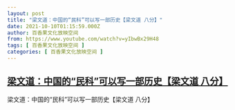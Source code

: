 ```yaml
---
layout: post
title: "梁文道：中国的“民科”可以写一部历史【梁文道 八分】"
date: 2021-10-10T01:15:59.000Z
author: 百香果文化放映空间
from: https://www.youtube.com/watch?v=yIbwBx29H48
tags: [ 百香果文化放映空间 ]
categories: [ 百香果文化放映空间 ]
---
```

<!--1633828559000-->
[梁文道：中国的“民科”可以写一部历史【梁文道 八分】](https://www.youtube.com/watch?v=yIbwBx29H48)
------

<div>
梁文道：中国的“民科”可以写一部历史【梁文道 八分】
</div>

